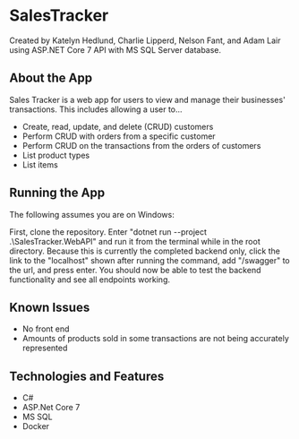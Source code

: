 # SalesTracker

Created by Katelyn Hedlund, Charlie Lipperd, Nelson Fant, and Adam Lair using ASP.NET Core 7 API with MS SQL Server database.

## About the App
Sales Tracker is a web app for users to view and manage their businesses' transactions. This includes allowing a user to...
 - Create, read, update, and delete (CRUD) customers
 - Perform CRUD with orders from a specific customer
 - Perform CRUD on the transactions from the orders of customers
 - List product types
 - List items

## Running the App
The following assumes you are on Windows:

First, clone the repository. Enter "dotnet run --project .\SalesTracker.WebAPI\" and run it from the terminal while in the root directory. Because this is currently the completed backend only, click the link to the "localhost" shown after running the command, add "/swagger" to the url, and press enter. You should now be able to test the backend functionality and see all endpoints working.

## Known Issues
 - No front end
 - Amounts of products sold in some transactions are not being accurately represented

## Technologies and Features
 - C#
 - ASP.Net Core 7
 - MS SQL
 - Docker

